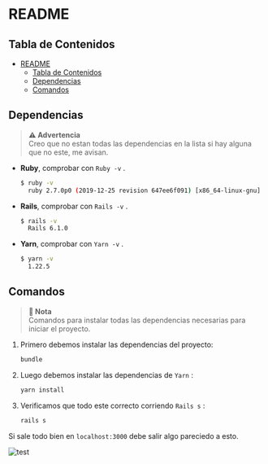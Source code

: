 # README

## Tabla de Contenidos

- [README](#readme)
  - [Tabla de Contenidos](#tabla-de-contenidos)
  - [Dependencias](#dependencias)
  - [Comandos](#comandos)

## Dependencias

> **⚠ Advertencia**  
> Creo que no estan todas las dependencias en la lista si hay alguna que no este, me avisan.  

- **Ruby**, comprobar con `Ruby -v` .

    ```bash
    $ ruby -v
      ruby 2.7.0p0 (2019-12-25 revision 647ee6f091) [x86_64-linux-gnu]
    ```

- **Rails**, comprobar con `Rails -v` .

    ```bash
    $ rails -v
      Rails 6.1.0 
    ```

- **Yarn**, comprobar con `Yarn -v` .  
  
  ```bash
  $ yarn -v
    1.22.5 
    ```

## Comandos

  > **📝 Nota**  
> Comandos para instalar todas las dependencias necesarias para iniciar el proyecto.

1. Primero debemos instalar las dependencias del proyecto:

    ```bash
    bundle
    ```

2. Luego debemos instalar las dependencias de `Yarn` :  

    ```bash
    yarn install
    ```

3. Verificamos que todo este correcto corriendo `Rails s` :

    ```bash
    rails s
    ```

Si sale todo bien en `localhost:3000` debe salir algo pareciedo a esto.  

![test](https://i.imgur.com/nGIH52W.png)
